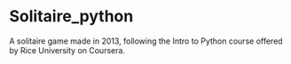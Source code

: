 # Solitaire_python
A solitaire game made in 2013, following the Intro to Python course offered by Rice University on Coursera.
